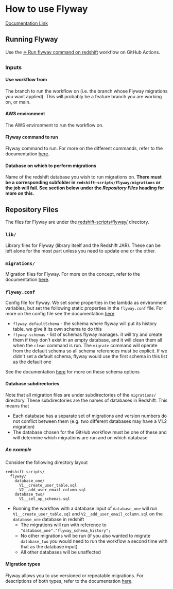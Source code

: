 # How to use Flyway

[Documentation Link](https://documentation.red-gate.com/flyway)

## Running Flyway

Use the [✳️ Run flyway command on redshift](https://github.com/govuk-one-login/data-analytics-platform/actions/workflows/run-flyway-command.yml) workflow on GitHub Actions.

### Inputs

#### Use workflow from

The branch to run the workflow on (i.e. the branch whose Flyway migrations you want applied). This will probably be a feature branch you are working on, or main.

#### AWS environment

The AWS environment to run the workflow on.

#### Flyway command to run

Flyway command to run. For more on the different commands, refer to the documentation [here](https://documentation.red-gate.com/flyway/reference/commands).

#### Database on which to perform migrations

Name of the redshift database you wish to run migrations on. **There must be a corresponding subfolder in `redshift-scripts/flyway/migrations` or the job will fail.
See section below under the _Repository Files_ heading for more on this.**

## Repository Files

The files for Flyway are under the [redshift-scripts/flyway/](.) directory.

### `lib/`

Library files for Flyway (library itself and the Redshift JAR). These can be left alone for the most part unless you need to update one or the other.

### `migrations/`

Migration files for Flyway. For more on the concept, refer to the documentation [here](https://documentation.red-gate.com/flyway/flyway-concepts/migrations).

### `flyway.conf`

Config file for flyway. We set some properties in the lambda as environment variables, but set the following static properties in the `flyway.conf` file.
For more on the config file see the documentation [here](https://www.red-gate.com/hub/product-learning/flyway/the-flyway-configuration-files)

- `flyway.defaultSchema` - the schema where flyway will put its history table. we give it its own
  schema to do this
- `flyway.schemas` - list of schemas flyway manages. it will try and create them if they don't exist in an empty database, and it will clean them all when the `clean` command is run.
  The `migrate` command will operate from the default schema so all schema references must be explicit.
  If we didn't set a default schema, flyway would use the first schema in this list as the default one

See the documentation [here](https://www.red-gate.com/hub/product-learning/flyway/the-flyway-configuration-files#schemas) for more on these schema options

#### Database subdirectories

Note that all migration files are under subdirectories of the `migrations/` directory. These subdirectories are the names of databases in Redshift.
This means that

* Each database has a separate set of migrations and version numbers do not conflict between them (e.g. two different databases may have a V1.2 migration) 
* The database chosen for the GitHub workflow must be one of these and will determine which migrations are run and on which database

##### An example

Consider the following directory layout
```
redshift-scripts/
  flyway/
    database_one/
      V1__create_user_table.sql
      V2__add_user_email_column.sql
    database_two/
      V1__set_up_schemas.sql
```

* Running the workflow with a database input of `database_one` will run `V1__create_user_table.sql` and `V2__add_user_email_column.sql` on the `database_one` database in redshift
  * The migrations will run with reference to `"database_one"."flyway_schema_history";`
  * No other migrations will be run (if you also wanted to migrate `database_two` you would need to run the workflow a second time with that as the database input)
  * All other databases will be unaffected

#### Migration types

Flyway allows you to use versioned or repeatable migrations. For descriptions of both types, refer to the documentation [here](https://documentation.red-gate.com/flyway/flyway-concepts/migrations).
